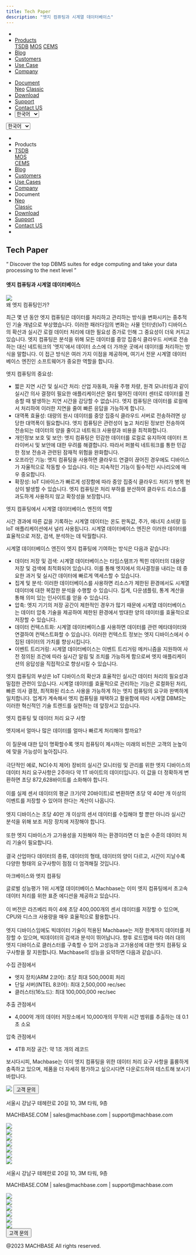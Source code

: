 ```yaml
---
title: Tech Paper
description: "엣지 컴퓨팅과 시계열 데이터베이스"
---
```


<head>
  <link rel="stylesheet" type="text/css" href="../css/common.css" />
  <link rel="stylesheet" type="text/css" href="../css/style.css" />
</head>
<body>
  <nav>
    <div class="homepage-menu-wrap">
      <div class="menu-left">
        <ul class="menu-left-ul">
          <li class="menu-logo">
            <a href="/kr/home"><img src="../img/logo_machbase.png" alt="" /></a>
          </li>
          <li class="menu-a products-menu-wrap" id="productsMenuWrap">
            <div>
              <a
                class="menu_active_border"
                id="menuActiveBorder"
                href="/kr/home/tsdb"
                >Products</a
              >
              <div class="dropdown" id="dropdown">
                <a class="dropdown-link" href="/kr/home/tsdb">TSDB</a>
                <a class="dropdown-link" href="/kr/home/mos">MOS</a>
                <a
                  class="dropdown-link"
                  href="https://www.cems.ai/"
                  target="_blank"
                  >CEMS</a
                >
              </div>
            </div>
          </li>
          <li class="menu-a"><a href="/kr/home/blog">Blog</a></li>
          <li class="menu-a"><a href="/kr/home/customers">Customers</a></li>
          <li class="menu-a"><a href="/kr/home/usecase">Use Case</a></li>
          <li class="menu-a"><a href="/kr/home/company">Company</a></li>
        </ul>
      </div>
      <div class="menu-right">
        <ul class="menu-right-ul">
          <li class="menu-a docs-menu-wrap" id="docsMenuWrap">
            <a href=""
              ><div>
                <a class="menu_active_border" id="menuActiveBorder" href=""
                  >Document</a
                >
                <div class="dropdown-docs" id="dropdownDocs">
                  <a class="dropdown-link" href="/neo">Neo</a>
                  <a class="dropdown-link" href="/dbms">Classic</a>
                </div>
              </div></a
            >
          </li>
          <li class="menu-a"><a href="/kr/home/download">Download</a></li>
          <li class="menu-a">
            <a href="https://support.machbase.com/hc/en-us">Support</a>
          </li>
          <li class="menu-a"><a href="/kr/home/contactus">Contact US</a></li>
          <li class="menu-a">
            <select id="languageSelector" onchange="changeLanguage()">
              <option value="kr">한국어</option>
              <option value="en">English</option>
            </select>
          </li>
        </ul>
      </div>
    </div>
  </nav>
  <nav class="tablet-menu-wrap">
    <a href="/kr/home"><img src="../img/logo_machbase.png" alt="" /></a>
    <div class="hamberger-right">
      <select id="languageSelector2" onchange="changeLanguage2()">
        <option value="kr">한국어</option>
        <option value="en">English</option>
      </select>
      <div class="tablet-menu-icon">
        <div class="tablet-bar"></div>
        <div class="tablet-bar"></div>
        <div class="tablet-bar"></div>
      </div>
    </div>
    <div class="tablet-menu">
      <ul>
        <div class="tablet-menu-title">
          <a class="tablet-logo" href="/kr/home"
            ><img src="../img/logo_machbase.png" alt=""
          /></a>
        </div>
        <li></li>
        <li class="products-toggle">Products</li>
        <li>
          <div class="products-content">
            <div class="products-sub"><a href="/kr/home/tsdb">TSDB</a></div>
            <div class="products-num"><a href="/kr/home/mos">MOS</a></div>
            <div class="products-cems">
              <a href="https://www.cems.ai/" target="_blank">CEMS</a>
            </div>
          </div>
        </li>
        <li><a href="/kr/home/blog">Blog</a></li>
        <li><a href="/kr/home/customers">Customers</a></li>
        <li><a href="/kr/home/usecase">Use Cases</a></li>
        <li><a href="/kr/home/company">Company</a></li>
        <li class="docs-toggle">Document</li>
        <li>
          <div class="docs-content">
            <div class="docs-sub"><a href="/neo" target="_blank">Neo</a></div>
            <div class="docs-num">
              <a href="/dbms" target="_blank">Classic</a>
            </div>
          </div>
        </li>
        <li><a href="/kr/home/download">Download</a></li>
        <li><a href="https://support.machbase.com/hc/en-us">Support</a></li>
        <li><a href="/kr/home/download">Contact US</a></li>
        <li></li>
      </ul>
    </div>
  </nav>
  <section class="product_sction0 section0">
    <div>
      <h2 class="sub_page_title">Tech Paper</h2>
      <p class="sub_page_titletext">
        “ Discover the top DBMS suites for edge computing and take your data
        processing to the next level ”
      </p>
    </div>
  </section>
  <section>
    <div class="tech-inner">
      <h4 class="sub_title main_margin_top">
        엣지 컴퓨팅과 시계열 데이터베이스
      </h4>
      <div class="bar"><img src="../img/bar.png" /></div>
      <div class="tech-contents">
        <div>
          <div class="tech-title">왜 엣지 컴퓨팅인가?</div>
          <p class="tech-contents-text">
            최근 몇 년 동안 엣지 컴퓨팅은 데이터를 처리하고 관리하는 방식을
            변화시키는 중추적인 기술 개념으로 부상했습니다. 이러한 패러다임의
            변화는 사물 인터넷(IoT) 디바이스의 확산과 실시간 로컬 데이터 처리에
            대한 필요성 증가로 인해 그 중요성이 더욱 커지고 있습니다. 엣지
            컴퓨팅은 분석을 위해 모든 데이터를 중앙 집중식 클라우드 서버로
            전송하는 대신 네트워크의 '엣지'에서 데이터 소스에 더 가까운 곳에서
            데이터를 처리하는 방식을 말합니다. 이 접근 방식은 여러 가지 이점을
            제공하며, 여기서 전문 시계열 데이터베이스 엔진인 소프트웨어가 중요한
            역할을 합니다.
          </p>
          <p class="tech-contents-title">엣지 컴퓨팅의 중요성:</p>
          <ul class="tech-ul">
            <li>
              짧은 지연 시간 및 실시간 처리: 산업 자동화, 자율 주행 차량, 원격
              모니터링과 같이 실시간 의사 결정이 필요한 애플리케이션은 멀리
              떨어진 데이터 센터로 데이터를 전송할 때 발생하는 지연 시간을
              감당할 수 없습니다. 엣지 컴퓨팅은 데이터를 로컬에서 처리하여
              이러한 지연을 줄여 빠른 응답을 가능하게 합니다.
            </li>
            <li>
              대역폭 효율성: 대량의 원시 데이터를 중앙 집중식 클라우드 서버로
              전송하려면 상당한 대역폭이 필요합니다. 엣지 컴퓨팅은 관련성이 높고
              처리된 정보만 전송하여 전송되는 데이터의 양을 줄이고 네트워크
              사용량과 비용을 최적화합니다.
            </li>
            <li>
              개인정보 보호 및 보안: 엣지 컴퓨팅은 민감한 데이터를 로컬로
              유지하여 데이터 프라이버시 및 보안에 대한 우려를 해결합니다.
              따라서 퍼블릭 네트워크를 통한 민감한 정보 전송과 관련된 잠재적
              위험을 완화합니다.
            </li>
            <li>
              오프라인 기능: 엣지 컴퓨팅을 사용하면 클라우드 연결이 끊어진
              경우에도 디바이스가 자율적으로 작동할 수 있습니다. 이는 지속적인
              기능이 필수적인 시나리오에 매우 중요합니다.
            </li>
            <li>
              확장성: IoT 디바이스가 빠르게 성장함에 따라 중앙 집중식 클라우드
              처리가 병목 현상이 발생할 수 있습니다. 엣지 컴퓨팅은 처리 부하를
              분산하여 클라우드 리소스를 과도하게 사용하지 않고 확장성을
              보장합니다.
            </li>
          </ul>
        </div>
        <div>
          <div class="tech-title">
            엣지 컴퓨팅에서 시계열 데이터베이스 엔진의 역할
          </div>
          <p class="tech-contents-text">
            시간 경과에 따른 값을 기록하는 시계열 데이터는 온도 판독값, 주가,
            에너지 소비량 등 IoT 애플리케이션에서 널리 사용됩니다. 시계열
            데이터베이스 엔진은 이러한 데이터를 효율적으로 저장, 검색, 분석하는
            데 탁월합니다.
          </p>
          <p class="tech-contents-title">
            시계열 데이터베이스 엔진이 엣지 컴퓨팅에 기여하는 방식은 다음과
            같습니다:
          </p>
          <ul class="tech-ul">
            <li>
              데이터 저장 및 검색: 시계열 데이터베이스는 타임스탬프가 찍힌
              데이터의 대용량 저장 및 검색에 최적화되어 있습니다. 이를 통해
              엣지에서 의사결정을 내리는 데 중요한 과거 및 실시간 데이터에
              빠르게 액세스할 수 있습니다.
            </li>
            <li>
              집계 및 분석: 이러한 데이터베이스를 사용하면 리소스가 제한된
              환경에서도 시계열 데이터에 대한 복잡한 분석을 수행할 수 있습니다.
              집계, 다운샘플링, 통계 계산을 통해 의미 있는 인사이트를 얻을 수
              있습니다.
            </li>
            <li>
              압축: 엣지 기기의 저장 공간이 제한적인 경우가 많기 때문에 시계열
              데이터베이스는 데이터 압축 기술을 제공하여 제한된 환경에서 방대한
              양의 데이터를 효율적으로 저장할 수 있습니다.
            </li>
            <li>
              데이터 컨텍스트화: 시계열 데이터베이스를 사용하면 데이터를 관련
              메타데이터와 연결하여 컨텍스트화할 수 있습니다. 이러한 컨텍스트
              정보는 엣지 디바이스에서 수집된 데이터의 가치를 향상시킵니다.
            </li>
            <li>
              이벤트 트리거링: 시계열 데이터베이스는 이벤트 트리거링 메커니즘을
              지원하여 사전 정의된 조건에 따라 실시간 알림 및 조치를 가능하게
              함으로써 엣지 애플리케이션의 응답성을 직접적으로 향상시킬 수
              있습니다.
            </li>
          </ul>
          <p class="tech-contents-text">
            엣지 컴퓨팅의 부상은 IoT 디바이스의 확산과 효율적인 실시간 데이터
            처리의 필요성과 밀접한 관련이 있습니다. 시계열 데이터를 효율적으로
            관리하는 기능은 로컬화된 처리, 빠른 의사 결정, 최적화된 리소스
            사용을 가능하게 하는 엣지 컴퓨팅의 요구와 완벽하게 일치합니다.
            업계가 계속해서 엣지 컴퓨팅을 채택하고 활용함에 따라 시계열 DBMS는
            이러한 혁신적인 기술 트렌드를 실현하는 데 앞장서고 있습니다.
          </p>
        </div>
        <div>
          <div class="tech-title">엣지 컴퓨팅 및 데이터 처리 요구 사항</div>
          <p class="tech-contents-text">
            엣지에서 얼마나 많은 데이터를 얼마나 빠르게 처리해야 할까요?<br /><br />이
            질문에 대한 답이 명확할수록 엣지 컴퓨팅이 제시하는 미래의 비전은
            고객의 눈높이에 맞을 가능성이 높아집니다. <br /><br />
            극단적인 예로, NC(수치 제어) 장비의 실시간 모니터링 및 관리를 위한
            엣지 디바이스의 데이터 처리 요구사항은 2주마다 약 1T 바이트의
            데이터입니다. 이 값을 더 정확하게 변환하면 초당 872,628바이트를
            소화해야 합니다.<br /><br />이를 실제 센서 데이터의 평균 크기(약
            20바이트)로 변환하면 초당 약 40만 개 이상의 이벤트를 저장할 수
            있어야 한다는 계산이 나옵니다.<br /><br />엣지 디바이스는 초당 40만
            개 이상의 센서 데이터를 수집해야 할 뿐만 아니라 실시간 분석을 위해
            보조 저장 장치에 저장해야 합니다.<br /><br />또한 엣지 디바이스가
            고가용성을 지원해야 하는 환경이라면 더 높은 수준의 데이터 처리
            기술이 필요합니다.<br /><br />결국 산업마다 데이터의 종류, 데이터의
            형태, 데이터의 양이 다르고, 시간이 지날수록 다양한 형태의 요구사항이
            점점 더 엄격해질 것입니다.
          </p>
        </div>
        <div>
          <div class="tech-title">마크베이스와 엣지 컴퓨팅</div>
          <p class="tech-contents-text">
            글로벌 성능평가 1위 시계열 데이터베이스 Machbase는 이미 엣지
            컴퓨팅에서 초고속 데이터 처리를 위한 표준 에디션을 제공하고
            있습니다.<br /><br />이 버전은 라즈베리 파이 4에 초당 400,000개의
            센서 데이터를 저장할 수 있으며, CPU와 디스크 사용량을 매우
            효율적으로 활용합니다.<br /><br />엣지 디바이스임에도 빅데이터
            기술이 적용된 Machbase는 저장 한계까지 데이터를 저장할 수 있으며,
            빅데이터의 검색과 분석이 뛰어납니다. 향후 로드맵에 따라 여러 대의
            엣지 디바이스로 클러스터를 구축할 수 있어 고성능과 고가용성에 대한
            엣지 컴퓨팅 요구사항을 잘 지원합니다. Machbase의 성능을 요약하면
            다음과 같습니다.<br />
          </p>
          <p class="tech-contents-title">수집 관점에서</p>
          <ul class="tech-ul">
            <li>엣지 장치(ARM 2코어): 초당 최대 500,000회 처리</li>
            <li>단일 서버(INTEL 8코어): 최대 2,500,000 rec/sec</li>
            <li>클러스터(16노드): 최대 100,000,000 rec/sec</li>
          </ul>
          <p class="tech-contents-title">추출 관점에서</p>
          <ul class="tech-ul">
            <li>
              4,000억 개의 데이터 저장소에서 10,000개의 무작위 시간 범위를
              추출하는 데 0.1초 소요
            </li>
          </ul>
          <p class="tech-contents-title">압축 관점에서</p>
          <ul class="tech-ul">
            <li>4TB 저장 공간: 약 1조 개의 레코드</li>
          </ul>
          <p class="tech-contents-text">
            보시다시피, Machbase는 이미 엣지 컴퓨팅을 위한 데이터 처리 요구
            사항을 훌륭하게 충족하고 있으며, 제품을 더 자세히 평가하고
            싶으시다면 다운로드하여 테스트해 보시기 바랍니다.
          </p>
        </div>
      </div>
    </div>
  </section>
</body>
<footer>
  <div class="footer_inner">
    <div class="footer-logo">
      <img src="../img/machbase-logo-w.png" />
      <a href="/home/contactus">
        <button class="contactus">고객 문의</button>
      </a>
    </div>
    <div>
      <p class="footertext">서울시 강남구 테헤란로 20길 10, 3M 타워, 9층</p>
    </div>
    <div class="footer_box">
      <div class="footer_text">
        <p>MACHBASE.COM | sales@machbase.com | support@machbase.com</p>
        <p class="footer_margin_top"></p>
      </div>
      <div class="sns">
        <div>
          <a href="https://twitter.com/machbase" target="_blank"
            ><img class="sns-img" src="../img/twitter.png"
          /></a>
        </div>
        <div>
          <a href="https://github.com/machbase" target="_blank"
            ><img class="sns-img" src="../img/github.png"
          /></a>
        </div>
        <div>
          <a href="https://www.linkedin.com/company/machbase" target="_blank"
            ><img class="sns-img" src="../img/linkedin.png"
          /></a>
        </div>
        <div>
          <a href="https://www.facebook.com/MACHBASE/" target="_blank"
            ><img class="sns-img" src="../img/facebook.png"
          /></a>
        </div>
        <div>
          <a href="https://www.slideshare.net/machbasekr" target="_blank"
            ><img class="sns-img" src="../img/slideshare.png"
          /></a>
        </div>
        <div>
          <a href="https://medium.com/machbase" target="_blank"
            ><img class="sns-img" src="../img/medium.png"
          /></a>
        </div>
      </div>
    </div>
  </div>
  <div class="footer_tablet_inner">
    <div class="footer-logo">
      <img src="../img/machbase-logo-w.png" />
    </div>
    <div>
      <p class="footertext">서울시 강남구 테헤란로 20길 10, 3M 타워, 9층</p>
    </div>
    <div class="footer_box">
      <div class="footer_text">
        <p>MACHBASE.COM | sales@machbase.com | support@machbase.com</p>
      </div>
      <div class="sns">
        <div>
          <a href="https://twitter.com/machbase" target="_blank"
            ><img class="sns-img" src="../img/twitter.png"
          /></a>
        </div>
        <div>
          <a href="https://github.com/machbase" target="_blank"
            ><img class="sns-img" src="../img/github.png"
          /></a>
        </div>
        <div>
          <a href="https://www.linkedin.com/company/machbase" target="_blank"
            ><img class="sns-img" src="../img/linkedin.png"
          /></a>
        </div>
        <div>
          <a href="https://www.facebook.com/MACHBASE/" target="_blank"
            ><img class="sns-img" src="../img/facebook.png"
          /></a>
        </div>
        <div>
          <a href="https://www.slideshare.net/machbasekr" target="_blank"
            ><img class="sns-img" src="../img/slideshare.png"
          /></a>
        </div>
        <div>
          <a href="https://medium.com/machbase" target="_blank"
            ><img class="sns-img" src="../img/medium.png"
          /></a>
        </div>
      </div>
      <a href="/home/contactus">
        <button class="contactus">고객 문의</button>
      </a>
    </div>
  </div>
  <div class="machbase_right">
    <p>@2023 MACHBASE All rights reserved.</p>
  </div>
</footer>
<script>
  //drop down menu
  const productsMenuWrap = document.getElementById("productsMenuWrap");
  const docsMenuWrap = document.getElementById("docsMenuWrap");
  const dropdown = document.getElementById("dropdown");
  dropdown.style.display = "none";
  productsMenuWrap.addEventListener("mouseover", function () {
    dropdown.style.display = "block";
  });
  productsMenuWrap.addEventListener("mouseout", function () {
    dropdown.style.display = "none";
  });
  docsMenuWrap.addEventListener("mouseover", function () {
    dropdownDocs.style.display = "block";
  });
  docsMenuWrap.addEventListener("mouseout", function () {
    dropdownDocs.style.display = "none";
  });
  //tablet menu
  const menuIcon = document.querySelector(".tablet-menu-icon");
  const tabletMenu = document.querySelector(".tablet-menu");
  const productsToggle = document.querySelector(".products-toggle");
  const productsSub = document.querySelector(".products-sub");
  const productsNum = document.querySelector(".products-num");
  const productsCems = document.querySelector(".products-cems");
  const docsToggle = document.querySelector(".docs-toggle");
  const docsSub = document.querySelector(".docs-sub");
  const docsNum = document.querySelector(".docs-num");
  menuIcon.addEventListener("click", () => {
    tabletMenu.classList.toggle("show");
    menuIcon.classList.toggle("is-active");
  });
  productsToggle.addEventListener("click", () => {
    productsSub.classList.toggle("show");
    productsNum.classList.toggle("show");
    productsCems.classList.toggle("show");
  });
  docsToggle.addEventListener("click", () => {
    docsSub.classList.toggle("show");
    docsNum.classList.toggle("show");
  });
  //change lang
  let language;
  let storageData = sessionStorage.getItem("lang");
  if (storageData) {
    language = storageData;
  } else {
    var userLang = navigator.language || navigator.userLanguage;
    if (userLang === "ko") {
      sessionStorage.setItem("lang", userLang);
      language = "kr";
    } else {
      sessionStorage.setItem("lang", "en");
      language = "en";
      let locationPath = location.pathname.split("/");
      locationPath.splice(1, 1);
      location.href = location.origin + locationPath.join("/");
    }
  }
  function changeLanguage() {
    var languageSelector = document.getElementById("languageSelector");
    var selectedLanguage = languageSelector.value;
    if (selectedLanguage !== "kr") {
      let locationPath = location.pathname.split("/");
      locationPath.splice(1, 1);
      location.href = location.origin + locationPath.join("/");
    }
  }
  function changeLanguage2() {
    var languageSelector = document.getElementById("languageSelector2");
    var selectedLanguage = languageSelector.value;
    if (selectedLanguage !== "kr") {
      let locationPath = location.pathname.split("/");
      locationPath.splice(1, 1);
      location.href = location.origin + locationPath.join("/");
    }
  }
  window.addEventListener("load", function () {
    var elementsWithDarkClass = document.querySelectorAll(".dark");
    for (var i = 0; i < elementsWithDarkClass.length; i++) {
      elementsWithDarkClass[i].classList.remove("dark");
    }
    var elementsWithColorScheme = document.querySelectorAll(
      "[style*='color-scheme: dark;']"
    );
    for (var i = 0; i < elementsWithColorScheme.length; i++) {
      elementsWithColorScheme[i].removeAttribute("style");
    }
  });
</script>
